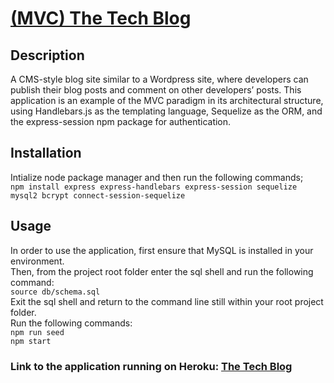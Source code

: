 
# [(MVC) The Tech Blog](https://github.com/mlarkin14/tech-blog)

## Description

  A CMS-style blog site similar to a Wordpress site, where developers can publish their blog posts and comment on other developers’ posts. This application is an example of the MVC paradigm in its architectural structure, using Handlebars.js as the templating language, Sequelize as the ORM, and the express-session npm package for authentication.
  
## Installation

Intialize node package manager and then run the following commands;  
`npm install express express-handlebars express-session sequelize mysql2 bcrypt connect-session-sequelize`


## Usage

 In order to use the application, first ensure that MySQL is installed in your environment.\
 Then, from the project root folder enter the sql shell and run the following command:\
`source db/schema.sql`\
Exit the sql shell and return to the command line still within your root project folder.\
Run the following commands:\
`npm run seed`\
`npm start`

### Link to the application running on Heroku: [The Tech Blog](https://glacial-fortress-10976.herokuapp.com/)
